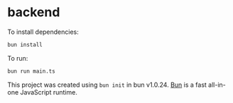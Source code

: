 # backend

To install dependencies:

```bash
bun install
```

To run:

```bash
bun run main.ts
```

This project was created using `bun init` in bun v1.0.24. [Bun](https://bun.sh) is a fast all-in-one JavaScript runtime.
